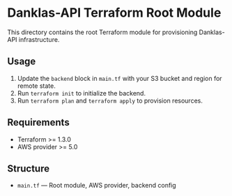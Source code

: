 # Danklas-API Terraform Root Module

This directory contains the root Terraform module for provisioning Danklas-API infrastructure.

## Usage

1. Update the `backend` block in `main.tf` with your S3 bucket and region for remote state.
2. Run `terraform init` to initialize the backend.
3. Run `terraform plan` and `terraform apply` to provision resources.

## Requirements
- Terraform >= 1.3.0
- AWS provider >= 5.0

## Structure
- `main.tf` — Root module, AWS provider, backend config 